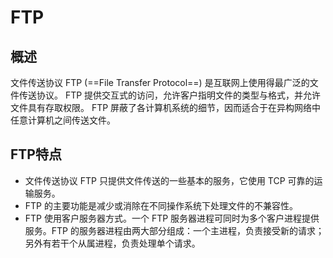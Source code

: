 # FTP

## 概述

文件传送协议 FTP (==File Transfer Protocol==) 是互联网上使用得最广泛的文件传送协议。
FTP 提供交互式的访问，允许客户指明文件的类型与格式，并允许文件具有存取权限。
FTP 屏蔽了各计算机系统的细节，因而适合于在异构网络中任意计算机之间传送文件。

## FTP特点

- 文件传送协议 FTP 只提供文件传送的一些基本的服务，它使用 TCP 可靠的运输服务。
- FTP 的主要功能是减少或消除在不同操作系统下处理文件的不兼容性。
- FTP 使用客户服务器方式。一个 FTP 服务器进程可同时为多个客户进程提供服务。FTP 的服务器进程由两大部分组成：一个主进程，负责接受新的请求；另外有若干个从属进程，负责处理单个请求。
